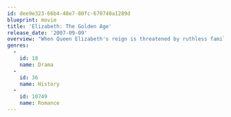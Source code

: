 ```yaml
---
id: dee9e323-66b4-48e7-80fc-670740a1289d
blueprint: movie
title: 'Elizabeth: The Golden Age'
release_date: '2007-09-09'
overview: "When Queen Elizabeth's reign is threatened by ruthless familial betrayal and Spain's invading army, she and her shrewd adviser must act to safeguard to the lives of her people."
genres:
  -
    id: 18
    name: Drama
  -
    id: 36
    name: History
  -
    id: 10749
    name: Romance
---
```

